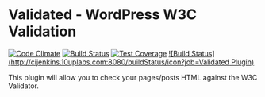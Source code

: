 # Validated - WordPress W3C Validation
[![Code Climate](https://codeclimate.com/github/allan23/validated/badges/gpa.svg)](https://codeclimate.com/github/allan23/validated)
[![Build Status](https://travis-ci.org/allan23/validated.svg?branch=master)](https://travis-ci.org/allan23/validated)
[![Test Coverage](https://codeclimate.com/github/allan23/validated/badges/coverage.svg)](https://codeclimate.com/github/allan23/validated/coverage)
[![Build Status](http://cijenkins.10uplabs.com:8080/buildStatus/icon?job=Validated Plugin)](http://cijenkins.10uplabs.com:8080/job/Validated%20Plugin/)

This plugin will allow you to check your pages/posts HTML against the W3C Validator.
